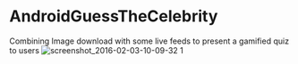 # AndroidGuessTheCelebrity
Combining Image download with some live feeds to present a gamified quiz to users
![screenshot_2016-02-03-10-09-32 1](https://cloud.githubusercontent.com/assets/897731/12776387/476bd1a2-ca5e-11e5-83a2-a9352627c131.png)

